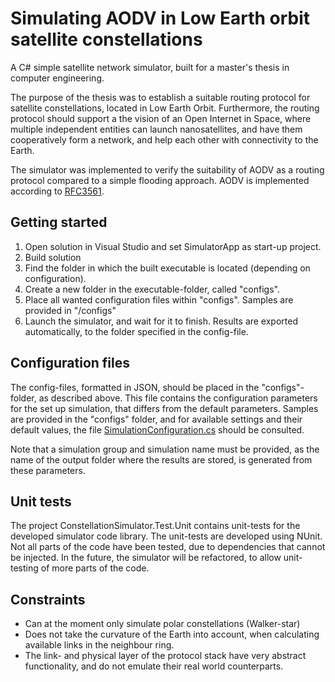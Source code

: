 # Simulating AODV in Low Earth orbit satellite constellations
A C# simple satellite network simulator, built for a master's thesis in computer engineering.

The purpose of the thesis was to establish a suitable routing protocol for satellite constellations, located in 
Low Earth Orbit. Furthermore, the routing protocol should support a the vision of an Open Internet in Space, where multiple
independent entities can launch nanosatellites, and have them cooperatively form a network, and help each other with connectivity to the Earth.

The simulator was implemented to verify the suitability of AODV as a routing protocol compared to a simple flooding approach. 
AODV is implemented according to [RFC3561](https://tools.ietf.org/html/rfc3561).

## Getting started
1. Open solution in Visual Studio and set SimulatorApp as start-up project.
2. Build solution
3. Find the folder in which the built executable is located (depending on configuration).
4. Create a new folder in the executable-folder, called "configs".
5. Place all wanted configuration files within "configs". Samples are provided in "/configs"
6. Launch the simulator, and wait for it to finish. Results are exported automatically, to the folder specified in the config-file.

## Configuration files
The config-files, formatted in JSON, should be placed in the "configs"-folder, as described above. This file contains the configuration parameters for the set up simulation, that differs from the default parameters.
Samples are provided in the "configs" folder, and for available settings and their default values, the file 
[SimulationConfiguration.cs](https://github.com/jonasfugl/thesis_network_simulator/blob/master/source/ConstellationSimulator/Configuration/SimulationConfiguration.cs)
should be consulted.

Note that a simulation group and simulation name must be provided, as the name of the output folder where the results are stored, is generated from these parameters.

## Unit tests
The project ConstellationSimulator.Test.Unit contains unit-tests for the developed simulator code library. The unit-tests are developed
using NUnit. Not all parts of the code have been tested, due to dependencies that cannot be injected. In the future, the simulator will be 
refactored, to allow unit-testing of more parts of the code.

## Constraints
* Can at the moment only simulate polar constellations (Walker-star)
* Does not take the curvature of the Earth into account, when calculating available links in the neighbour ring.
* The link- and physical layer of the protocol stack have very abstract functionality, and do not emulate their real world counterparts.